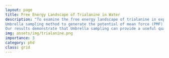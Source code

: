```yaml
---
layout: page
title: Free Energy Landscape of Trialanine in Water
description: "To examine the free energy landscape of trialanine in explicit solvent, we utilized the 
Umbrella sampling method to generate the potential of mean force (PMF) as a function of dihedral angle. 
Our results demonstrate that Umbrella sampling can provide a useful qualitative depiction of the free energy landscape."
img: assets/img/trialanine.png
importance: 3
category: phd
class: grid
---
```


